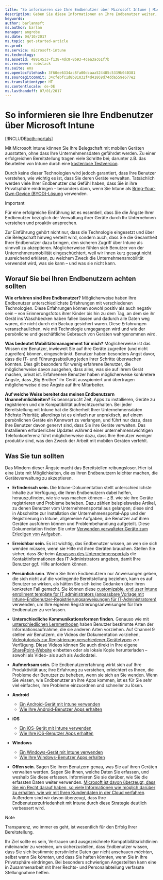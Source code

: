 ```yaml
---
title: "So informieren sie Ihre Endbenutzer über Microsoft Intune | Microsoft Intune"
description: Geben Sie diese Informationen an Ihre Endbenutzer weiter, damit Ihre Intune-Bereitstellung Erfolg hat.
keywords: 
author: barlanmsft
ms.author: barlan
manager: angrobe
ms.date: 04/10/2017
ms.topic: get-started-article
ms.prod: 
ms.service: microsoft-intune
ms.technology: 
ms.assetid: 48914533-f138-4dc0-8b93-4cea3ac61f7b
ms.reviewer: robstack
ms.suite: ems
ms.openlocfilehash: 3f60ee6334ac8fa00dcaaa524485c5339b040381
ms.sourcegitcommit: 34cfebfc1d8b81032f4d41869d74dda559e677e2
ms.translationtype: HT
ms.contentlocale: de-DE
ms.lasthandoff: 07/01/2017
---
```

# <a name="how-to-educate-your-end-users-about-microsoft-intune"></a>So informieren sie Ihre Endbenutzer über Microsoft Intune

[!INCLUDE[both-portals](./includes/note-for-both-portals.md)]

Mit Microsoft Intune können Sie Ihre Belegschaft mit mobilen Geräten ausstatten, ohne dass Ihre Unternehmensdaten gefährdet werden. Zu einer erfolgreichen Bereitstellung tragen viele Schritte bei; darunter z.B. das Beurteilen von Intune durch eine [kostenlose Testversion](app-sdk.md).

Durch keine dieser Technologien wird jedoch garantiert, dass Ihre Benutzer verstehen, wie wichtig es ist, dass Sie deren Geräte verwalten. Tatsächlich werden viele Ihrer Endbenutzer das Gefühl haben, dass Sie in ihre Privatsphäre eindringen – besonders dann, wenn Sie Intune als [Bring-Your-Own-Device (BYOD)-Lösung](/enterprise-mobility-security/solutions/byod-design-considerations-guide) verwenden.

> [!Important]
> Für eine erfolgreiche Einführung ist es essentiell, dass Sie die Ängste Ihrer Endbenutzer bezüglich der Verwaltung ihrer Geräte durch Ihr Unternehmen verstehen und proaktiv ansprechen.

Zur Einführung gehört nicht nur, dass die Technologie eingesetzt und über die Belegschaft hinweg verteilt wird, sondern auch, dass Sie die Gesamtheit Ihrer Endbenutzer dazu bringen, den sicheren Zugriff über Intune als sinnvoll zu akzeptieren. Möglicherweise fühlen sich Benutzer von der Unternehmensmobilität eingeschüchtert, weil wir ihnen kurz gesagt nicht ausreichend erklären, zu welchem Zweck die Unternehmensmobilität verwendet wird, was sie kann – und was sie nicht kann.

## <a name="things-to-consider-about-your-end-users"></a>Worauf Sie bei Ihren Endbenutzern achten sollten

__Wie erfahren sind Ihre Endbenutzer?__ Möglicherweise haben Ihre Endbenutzer unterschiedlichste Erfahrungen mit verschiedenen Technologien. Diese Erfahrungen können sowohl positiv als auch negativ sein – von Erinnerungsfotos ihrer Kinder bis hin zu dem Tag, an dem sie ihr Gerät ins Waschbecken haben fallen lassen und dadurch alle Daten weg waren, die nicht durch ein Backup gesichert waren. Diese Erfahrungen veranschaulichen, wie mit Technologie umgegangen wird und wie der persönliche und geschäftliche Gebrauch von Geräten wahrgenommen wird.

__Was bedeutet Mobilitätsmanagement für mich?__ Möglicherweise ist das Wissen der Benutzer, inwieweit Sie auf ihre Geräte zugreifen (und nicht zugreifen) können, eingeschränkt. Benutzer haben besonders Angst davor, dass die IT- und Führungsabteilung jeden ihrer Schritte überwachen könnten. Dies gilt besonders für wenig erfahrene Benutzer, die möglicherweise davon ausgehen, dass alles, was sie auf ihrem Gerät machen, privat ist. Erfahrenere Benutzer haben möglicherweise konkretere Ängste, dass „Big Brother“ ihr Gerät ausspioniert und übertragen möglicherweise diese Ängste auf ihre Mitarbeiter.

__Auf welche Weise bereitet das meinen Endbenutzern Unannehmlichkeiten?__ Es beansprucht Zeit, Apps zu installieren, Geräte zu registrieren und die Kompatibilität aufrechtzuerhalten. Bei jeder Bereitstellung mit Intune hat die Sicherheit Ihrer Unternehmensdaten höchste Priorität; allerdings ist es einfach nur unpraktisch, auf einem persönlichen Geräte ein Kennwort zu verlangen, und führt nur dazu, dass Ihre Benutzer davon genervt sind, dass Sie ihre Geräte verwalten. Das Installieren erforderlicher Updates während einer unternehmenswichtigen Telefonkonferenz führt möglicherweise dazu, dass Ihre Benutzer weniger produktiv sind, was den Zweck der Arbeit mit mobilen Geräten verfehlt.

## <a name="things-you-should-do"></a>Was Sie tun sollten

Das Mindern dieser Ängste macht das Bereitstellen reibungsloser. Hier ist eine Liste mit Möglichkeiten, die es Ihren Endbenutzern leichter machen, die Geräteverwaltung zu akzeptieren.

* __Erfinderisch sein.__ Die Intune-Dokumentation stellt unterschiedlichste Inhalte zur Verfügung, die Ihren Endbenutzern dabei helfen, herauszufinden, wie sie was machen können – z.B. wie sie ihre Geräte registrieren und Probleme beheben. Dazu zählen beispielsweise Artikel, zu denen Benutzer vom Unternehmensportal aus gelangen; diese sind in Abschnitte zur Installation der Unternehmensportal-App und der Registrierung in Intune, allgemeine Aufgaben, die Benutzer auf ihren Geräten ausführen können und Problembehandlung aufgeteilt. Diese Dokumentation finden Sie unter [Verwenden verwalteter Geräte zum Erledigen von Aufgaben](/intune-user-help/use-managed-devices-to-get-work-done).

* __Erreichbar sein.__ Es ist wichtig, das Endbenutzer wissen, an wen sie sich wenden müssen, wenn sie Hilfe mit ihren Geräten brauchen. Stellen Sie sicher, dass Sie beim [Anpassen des Unternehmensportals](company-portal-customize.md) die Kontaktinformationen des IT-Administrators angeben, damit Ihre Benutzer ggf. Hilfe anfordern können.

* __Persönlich sein.__ Wenn Sie Ihren Endbenutzern nur Anweisungen geben, die sich nicht auf die vorliegende Bereitstellung beziehen, kann es auf Benutzer so wirken, als hätten Sie sich keine Gedanken über ihren konkreten Fall gemacht. Sie können diese [customizable, end user Intune enrollment template for IT administrators (anpassbare Vorlage mit Intune-Endbenutzer-Registrierungsanweisungen für IT-Administratoren)](https://gallery.technet.microsoft.com/office/Intune-End-User-Enrollment-3a0c9b0c) verwenden, um Ihre eigenen Registrierungsanweisungen für Ihre Endbenutzer zu verfassen.

* __Unterschiedliche Kommunikationsformen finden.__ Genauso wie mit [unterschiedlichen Lernmethoden](https://www.umassd.edu/dss/resources/facultystaff/howtoteachandaccommodate/howtoaccommodatedifferentlearningstyles/) haben Benutzer bestimmte Arten der Informationsaufnahme, die sie anderen Arten vorziehen. Auf Channel 9 stellen wir Benutzern, die Videos der Dokumentation vorziehen, [Videotutorials zur Registrierung verschiedener Gerätetypen](https://channel9.msdn.com/Series/IntuneEnrollment) zur Verfügung. Diese Videos können Sie auch direkt in Ihre eigene [SharePoint-Website](https://support.office.com/article/Embed-a-video-from-Office-365-Video-59e19984-c34e-4be8-889b-f6fa93910581) einbetten oder als lokale Kopie herunterladen – sowohl als Video- als auch als Audiodatei.

* __Aufmerksam sein.__ Die Endbenutzererfahrung wirkt sich auf Ihre Produktivität aus; ihre Erfahrung zu verstehen, erleichtert es Ihnen, die Probleme der Benutzer zu beheben, wenn sie sich an Sie wenden. Wenn Sie wissen, wie Endbenutzer an ihre Apps kommen, ist es für Sie sehr viel einfacher, ihre Probleme einzuordnen und schneller zu lösen.

* **Android**
  * [Ein Android-Gerät mit Intune verwenden](/intune-user-help/using-your-android-device-with-intune)
  * [Wie Ihre Android-Benutzer Apps erhalten](end-user-apps-android.md)

* **iOS**
  * [Ein iOS-Gerät mit Intune verwenden](/intune-user-help/using-your-ios-or-macos-device-with-intune)
  * [Wie Ihre iOS-Benutzer Apps erhalten](end-user-apps-ios.md)

* **Windows**
  * [Ein Windows-Gerät mit Intune verwenden](/intune-user-help/using-your-windows-device-with-intune)
  * [Wie Ihre Windows-Benutzer Apps erhalten](end-user-apps-windows.md)

* __Offen sein.__ Sagen Sie Ihren Benutzern genau, was Sie auf ihren Geräten verwalten werden. Sagen Sie ihnen, welche Daten Sie erfassen, und weshalb Sie diese erfassen. Informieren Sie sie darüber, wie Sie die erfassten Daten weiter verwenden. [Microsoft ist davon überzeugt, dass Sie ein Recht darauf haben, so viele Informationen wie möglich darüber zu erhalten, wie wir mit Ihren Kundendaten in der Cloud verfahren](https://www.microsoft.com/trustcenter/about/transparency). Außerdem sind wir davon überzeugt, dass Ihre Endbenutzerzufriedenheit mit Intune durch diese Strategie deutlich verbessert wird.

>[!Note]
> Transparenz, wo immer es geht, ist wesentlich für den Erfolg Ihrer Bereitstellung.

Ihr Ziel sollte es sein, Vertrauen und ausgezeichnete Kompatibilätsrichtlinien miteinander zu vereinen, um sicherzustellen, dass Endbenutzer wissen, dass Sie sich bestimmte persönliche Daten gar nicht anschauen *möchten*, selbst wenn Sie *könnten*, und dass Sie haften könnten, wenn Sie in ihre Privatsphäre eindringen. Bei besonders schwierigen Angestellten kann eine in Zusammenarbeit mit Ihrer Rechts- und Personalabteilung verfasste Stellungnahme helfen.
